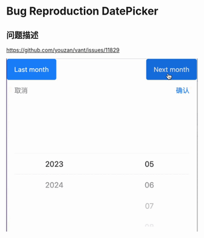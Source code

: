 # Bug Reproduction DatePicker

## 问题描述

https://github.com/youzan/vant/issues/11829

![alt 演示](./slide.gif)
